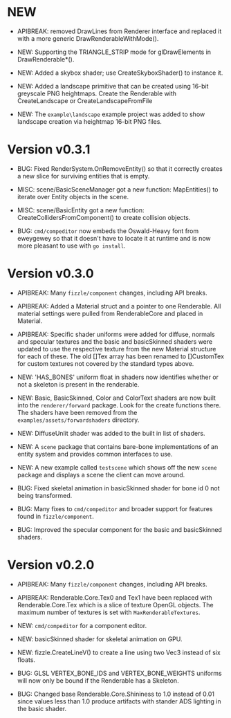 NEW
===

* APIBREAK: removed DrawLines from Renderer interface and replaced it with
  a more generic DrawRenderableWithMode().

* NEW: Supporting the TRIANGLE_STRIP mode for glDrawElements in DrawRenderable*().

* NEW: Added a skybox shader; use CreateSkyboxShader() to instance it.

* NEW: Added a landscape primitive that can be created using 16-bit greyscale PNG heightmaps.
  Create the Renderable with CreateLandscape or CreateLandscapeFromFile

* NEW: The `example\landscape` example project was added to show landscape creation
  via heightmap 16-bit PNG files.


Version v0.3.1
==============

* BUG: Fixed RenderSystem.OnRemoveEntity() so that it correctly creates a new
  slice for surviving entities that is empty.

* MISC: scene/BasicSceneManager got a new function: MapEntities() to iterate
  over Entity objects in the scene.

* MISC: scene/BasicEntity got a new function: CreateCollidersFromComponent()
  to create collision objects.

* BUG: `cmd/compeditor` now embeds the Oswald-Heavy font from eweygewey so that
  it doesn't have to locate it at runtime and is now more pleasant to use
  with `go install`.


Version v0.3.0
==============

* APIBREAK: Many `fizzle/component` changes, including API breaks.

* APIBREAK: Added a Material struct and a pointer to one Renderable. All
  material settings were pulled from RenderableCore and placed in Material.

* APIBREAK: Specific shader uniforms were added for diffuse, normals and specular
  textures and the basic and basicSkinned shaders were updated to use the
  respective texture from the new Material structure for each of these. The old
  []Tex array has been renamed to []CustomTex for custom textures not covered
  by the standard types above.

* NEW: 'HAS_BONES' uniform float in shaders now identifies whether or not
  a skeleton is present in the renderable.

* NEW: Basic, BasicSkinned, Color and ColorText shaders are now built into the
  `renderer/forward` package. Look for the create functions there. The shaders
  have been removed from the `examples/assets/forwardshaders` directory.

* NEW: DiffuseUnlit shader was added to the built in list of shaders.

* NEW: A `scene` package that contains bare-bone implementations of an entity
  system and provides common interfaces to use.

* NEW: A new example called `testscene` which shows off the new `scene` package
  and displays a scene the client can move around.

* BUG: Fixed skeletal animation in basicSkinned shader for bone id 0 not
  being transformed.

* BUG: Many fixes to `cmd/compeditor` and broader support for features
  found in `fizzle/component`.

* BUG: Improved the specular component for the basic and basicSkinned shaders.


Version v0.2.0
==============

* APIBREAK: Many `fizzle/component` changes, including API breaks.
* APIBREAK: Renderable.Core.Tex0 and Tex1 have been replaced with
  Renderable.Core.Tex which is a slice of texture OpenGL objects.
  The maximum number of textures is set with `MaxRenderableTextures`.

* NEW: `cmd/compeditor` for a component editor.
* NEW: basicSkinned shader for skeletal animation on GPU.
* NEW: fizzle.CreateLineV() to create a line using two Vec3 instead
  of six floats.

* BUG: GLSL VERTEX_BONE_IDS and VERTEX_BONE_WEIGHTS uniforms will now
  only be bound if the Renderable has a Skeleton.
* BUG: Changed base Renderable.Core.Shininess to 1.0 instead of 0.01 since
  values less than 1.0 produce artifacts with stander ADS lighting in the
  basic shader.
